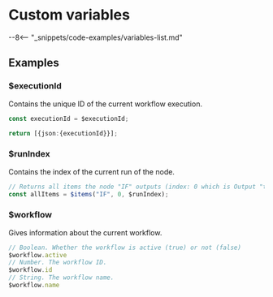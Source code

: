# Custom variables

--8<-- "_snippets/code-examples/variables-list.md"

## Examples

### $executionId

Contains the unique ID of the current workflow execution.

```typescript
const executionId = $executionId;

return [{json:{executionId}}];
```

### $runIndex

Contains the index of the current run of the node.

```typescript
// Returns all items the node "IF" outputs (index: 0 which is Output "true" of the same run as current node)
const allItems = $items("IF", 0, $runIndex);
```

### $workflow

Gives information about the current workflow.

```js
// Boolean. Whether the workflow is active (true) or not (false)
$workflow.active
// Number. The workflow ID.
$workflow.id
// String. The workflow name.
$workflow.name
```
